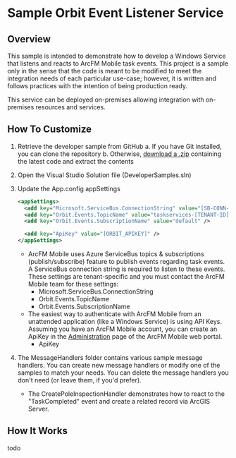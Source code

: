 # Sample Orbit Event Listener Service #

## Overview ##

This sample is intended to demonstrate how to develop a Windows Service that listens and reacts to ArcFM Mobile task events. This project is a sample only in the sense that the code is meant to be modified to meet the integration needs of each particular use-case; however, it is written and follows practices with the intention of being production ready.

This service can be deployed on-premises allowing integration with on-premises resources and services.

## How To Customize ##

1. Retrieve the developer sample from GitHub
	a. If you have Git installed, you can clone the repository
	b. Otherwise, [download a .zip](https://github.com/SchneiderElectricCloud/orbit-samples-dotnet/archive/master.zip "Click to download the latest source") containing the latest code and extract the contents
2. Open the Visual Studio Solution file (DeveloperSamples.sln)
3. Update the App.config appSettings
	```xml
	<appSettings>
	  <add key="Microsoft.ServiceBus.ConnectionString" value="[SB-CONN-STRING]" />
	  <add key="Orbit.Events.TopicName" value="taskservices-[TENANT-ID]" />
	  <add key="Orbit.Events.SubscriptionName" value="default" />
	
	  <add key="ApiKey" value="[ORBIT_APIKEY]" />
	</appSettings>
	```

	- ArcFM Mobile uses Azure ServiceBus topics & subscriptions (publish/subscribe) feature to publish events regarding task events. A ServiceBus connection string is required to listen to these events. These settings are tenant-specific and you must contact the ArcFM Mobile team for these settings:
		- Microsoft.ServiceBus.ConnectionString
		- Orbit.Events.TopicName
		- Orbit.Events.SubscriptionName
	- The easiest way to authenticate with ArcFM Mobile from an unattended application (like a Windows Service) is using API Keys. Assuming you have an ArcFM Mobile account, you can create an ApiKey in the [Administration](https://orbit.schneider-electric.com/Admin "Click to open...") page of the ArcFM Mobile web portal.
		- ApiKey

4. The MessageHandlers folder contains various sample message handlers. You can create new message handlers or modify one of the samples to match your needs. You can delete the message handlers you don't need (or leave them, if you'd prefer).
	- The CreatePoleInspectionHandler demonstrates how to react to the "TaskCompleted" event and create a related record via ArcGIS Server.

## How It Works ##

todo


